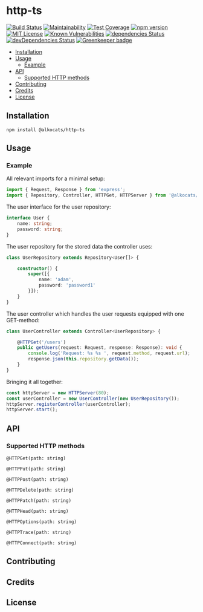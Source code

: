 # http-ts

[![Build
Status](https://travis-ci.org/Rothen/http-ts.svg?branch=master)](https://travis-ci.org/Rothen/http-ts)
[![Maintainability](https://api.codeclimate.com/v1/badges/e37726ae1bb239134152/maintainability)](https://codeclimate.com/github/alkocats/http-ts/maintainability)
[![Test Coverage](https://api.codeclimate.com/v1/badges/e37726ae1bb239134152/test_coverage)](https://codeclimate.com/github/alkocats/http-ts/test_coverage)
[![npm version](https://badge.fury.io/js/%40alkocats%2Fhttp-ts.svg)](https://badge.fury.io/js/%40alkocats%2Fhttp-ts)
[![MIT License](https://img.shields.io/github/license/Rothen/http-ts.svg)](https://github.com/Rothen/http-ts/blob/master/LICENSE)
[![Known Vulnerabilities](https://snyk.io/test/github/Rothen/http-ts/badge.svg)](https://snyk.io/test/github/Rothen/http-ts)
[![dependencies Status](https://david-dm.org/Rothen/http-ts/status.svg)](https://david-dm.org/Rothen/http-ts)
[![devDependencies Status](https://david-dm.org/Rothen/http-ts/dev-status.svg)](https://david-dm.org/Rothen/http-ts?type=dev) [![Greenkeeper badge](https://badges.greenkeeper.io/Rothen/http-ts.svg)](https://greenkeeper.io/)

- [Installation](#installation)
- [Usage](#usage)
  - [Example](#example)
- [API](#api)
  - [Supported HTTP methods](#supported-http-methods)
- [Contributing](#contributing)
- [Credits](#credits)
- [License](#license)

## Installation

``` shell
npm install @alkocats/http-ts
```

## Usage

### Example

All relevant imports for a minimal setup:

``` typescript
import { Request, Response } from 'express';
import { Repository, Controller, HTTPGet, HTTPServer } from '@alkocats/http-ts';
```

The user interface for the user repository:

``` typescript
interface User {
    name: string;
    password: string;
}
```

The user repository for the stored data the controller uses:

``` typescript
class UserRepository extends Repository<User[]> {

    constructor() {
        super([{
            name: 'adam',
            password: 'password1'
        }]);
    }
}
```

The user controller which handles the user requests equipped with one GET-method:

``` typescript
class UserController extends Controller<UserRepository> {

    @HTTPGet('/users')
    public getUsers(request: Request, response: Response): void {
        console.log('Request: %s %s ', request.method, request.url);
        response.json(this.repository.getData());
    }
}
```

Bringing it all together:

``` typescript
const httpServer = new HTTPServer(80);
const userController = new UserController(new UserRepository());
httpServer.registerController(userController);
httpServer.start();
```

## API

### Supported HTTP methods

`@HTTPGet(path: string)`

`@HTTPPut(path: string)`

`@HTTPPost(path: string)`

`@HTTPDelete(path: string)`

`@HTTPPatch(path: string)`

`@HTTPHead(path: string)`

`@HTTPOptions(path: string)`

`@HTTPTrace(path: string)`

`@HTTPConnect(path: string)`

## Contributing

## Credits

## License
